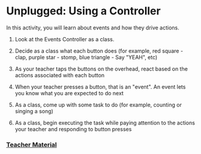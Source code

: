 # Unplugged: Using a Controller

In this activity, you will learn about events and how they drive actions.

1. Look at the Events Controller as a class.

2. Decide as a class what each button does (for example, red square - clap, purple star - stomp, blue triangle - Say "YEAH", etc)

3. As your teacher taps the buttons on the overhead, react based on the actions associated with each button

4. When your teacher presses a button, that is an "event". An event lets you know what you are expected to do next

5. As a class, come up with some task to do (for example, counting or singing a song)

6. As a class, begin executing the task while paying attention to the actions your teacher and responding to button presses

### [Teacher Material](/courses/csintro/about/teachers)